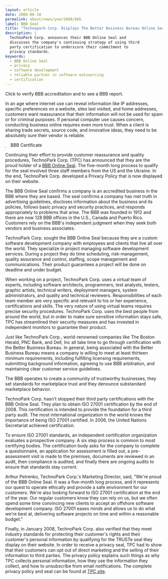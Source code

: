 ```yaml
---
layout: article
date: 2008-06-18
permalink: about/news/year2008/bbb
label: BBB Seal
title: "Technopark Corp. Displays The Better Business Bureau Online Seal"
description: |
  TechnoPark Corp. announces their BBB Online Seal and
  discusses the company's continuing strategy of using third
  party certification to underscore their commitment to
  privacy standards.
keywords:
  - BBB Online Seal
  - privacy
  - software development
  - reliable partner in software outsourcing
  - certification
---
```


<img name="/about/bbbseal1.gif" ahref="http://www.bbbonline.org/cks.asp?id=10805219819" style="float: left; padding-right: 20px;">Click to verify BBB accreditation and to see a BBB report.</img>

In an age where internet use can reveal information like IP addresses, specific preferences on a 
website, sites last visited, and home addresses, customers want reassurance that their information 
will not be used for spam or for criminal purposes. If personal computer use causes concern, 
conducting business online requires even more trust. When a client is sharing trade secrets, source 
code, and innovative ideas, they need to be absolutely sure their vendor is reliable.

<img name="/about/bbb-certificate.jpg" style="border: solid 1px #7d8f9b; float: left; padding: 0px;         margin-right: 15px; margin-top: 15px; margin-bottom: 10px">BBB Certificate</img>

Continuing their effort to provide customer reassurance and quality procedures, TechnoPark Corp. 
(TPC) has announced that they are the proud holder of a [BBB Online Seal](/about/privacypolicy). The 
five-month long process to qualify for the seal involved three staff members from the US and the 
Ukraine. In the end, TechnoPark Corp. developed a Privacy Policy that is now displayed on their website.

The BBB Online Seal confirms a company is an accredited business in the BBB where they are based. 
The seal confirms a company has met truth in advertising guidelines, discloses information about the 
business and its policies, follows basic privacy and security practices, and responds appropriately 
to problems that arise. The BBB was founded in 1912 and there are now 128 BBB offices in the U.S., 
Canada and Puerto Rico. Customers rely on the BBB's independent judgment when they seek both vendors 
and business associates.

TechnoPark Corp. sought the BBB Online Seal because they are a custom software development company 
with employees and clients that live all over the world. They specialize in project managing 
software development services. During a project they do time scheduling, risk-management, quality 
assurance and control, staffing, scope management and communications. Their product guarantees a 
project will be done on deadline and under budget.

When working on a project, TechnoPark Corp. uses a virtual team of experts, including software 
architects, programmers, test analysts, testers, graphic artists, technical writers, deployment 
managers, system administrators, and quality and technical reviewers. Responsibilities of each team 
member are very specific and relevant to his or her experience, certifications and skills. The very 
nature of using virtual teams requires precise security procedures. TechnoPark Corp. uses the best 
people from around the world, but in order to make sure sensitive information stays safe, TPC has 
streamlined their security measures and has invested in independent monitors to guarantee their product.

Just like TechnoPark Corp., world-renowned companies like The Boston Herald, PNC Bank, and Dell, Inc 
all take time to go through certification with the Better Business Bureau. In general, being 
associated with the Better Business Bureau means a company is willing to meet at least thirteen 
minimum requirements, including fulfilling licensing requirements, submitting background 
information, agreeing to use BBB arbitration, and maintaining clear customer service guidelines.

The BBB operates to create a community of trustworthy businesses, they set standards for marketplace 
trust and they denounce substandard marketplace behavior.

TechnoPark Corp. hasn't stopped their third party certifications with the BBB Online Seal. They plan 
to obtain ISO 27001 certification by the end of 2008. This certification is intended to provide the 
foundation for a third party audit. The most international organization in the world knows the 
importance of being ISO 27001 certified. In 2006, the United Nations Secretariat achieved certification.

To ensure ISO 27001 standards, an independent certification organization evaluates a prospective 
company. A six step process is common to most certifying bodies. The certification body asks for the 
company to complete a questionnaire, an application for assessment is filled out, a pre-assessment 
visit is made to the premises, documents are reviewed in an audit, then compliance is audited, and 
finally there are ongoing audits to ensure that standards stay current.

Arthur Petrenko, TechnoPark Corp.'s Marketing Director, said, "We're proud of the BBB Online Seal. 
It was a five-month long process, and it represents our quest to operate ethically and provide a 
safe environment for our customers. We're also looking forward to ISO 27001 certification at the end 
of the year. Our regular customers know they can rely on us, but we often spend some time convincing 
new clients to accept an offshore software development company. ISO 27001 eases minds and allows us 
to do what we're best at, delivering software projects on time and within a reasonable budget."

Finally, in January 2008, TechnoPark Corp. also verified that they meet industry standards for 
protecting their customer's rights and their customer's personal information by qualifying for the 
TRUSTe seal they display on their website. In order to receive a privacy seal, TPC had to show that 
their customers can opt out of direct marketing and the selling of their information to third 
parties. The privacy policy explains such things as why TPC collects personal information, how they 
use the information they collect, and how to unsubscribe from email notifications. The complete 
privacy policy and seal can be found at [TPC site](/about/privacypolicy).
